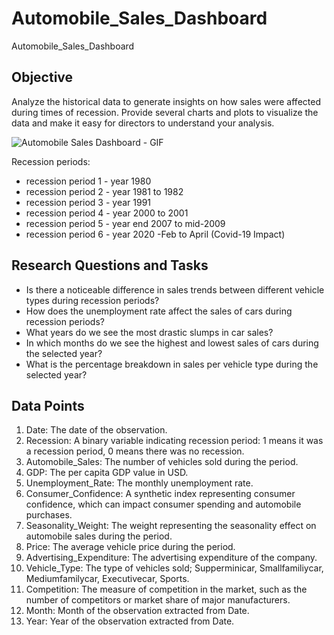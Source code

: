# Automobile_Sales_Dashboard
Automobile_Sales_Dashboard

## Objective
Analyze the historical data to generate insights on how sales were affected during times of recession. Provide several charts and plots to visualize the data and make it easy for directors to understand your analysis. 

![Automobile Sales Dashboard - GIF](https://github.com/juanchok12/Automobile_Sales_Dashboard/assets/116334702/205b5d7e-89c8-4386-a41c-48464d51f904)

Recession periods:
  * recession period 1 - year 1980
  *	recession period 2 - year 1981 to 1982
  *	recession period 3 - year 1991
  *	recession period 4 - year 2000 to 2001
  *	recession period 5 - year end 2007 to mid-2009
  *	recession period 6 - year 2020 -Feb to April (Covid-19 Impact)

## Research Questions and Tasks
 * Is there a noticeable difference in sales trends between different vehicle types during recession periods?
 * How does the unemployment rate affect the sales of cars during recession periods?
 * What years do we see the most drastic slumps in car sales?
 * In which months do we see the highest and lowest sales of cars during the selected year?
 * What is the percentage breakdown in sales per vehicle type during the selected year?

## Data Points
1.	Date: The date of the observation.
2.	Recession: A binary variable indicating recession period: 1 means it was a recession period, 0 means there was no recession.
3.	Automobile_Sales: The number of vehicles sold during the period.
4.	GDP: The per capita GDP value in USD.
5.	Unemployment_Rate: The monthly unemployment rate.
6.	Consumer_Confidence: A synthetic index representing consumer confidence, which can impact consumer spending and automobile purchases.
7.	Seasonality_Weight: The weight representing the seasonality effect on automobile sales during the period.
8.	Price: The average vehicle price during the period.
9.	Advertising_Expenditure: The advertising expenditure of the company.
10.	Vehicle_Type: The type of vehicles sold; Supperminicar, Smallfamiliycar, Mediumfamilycar, Executivecar, Sports.
11.	Competition: The measure of competition in the market, such as the number of competitors or market share of major manufacturers.
12.	Month: Month of the observation extracted from Date.
13.	Year: Year of the observation extracted from Date.

